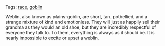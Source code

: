 Tags: [race](Races), [goblin](Goblins)

Weblin, also known as plains-goblin, are short, tan, potbellied, and a strange mixture of kind and emotionless. They will just as happily sell their grandma as they would an old shoe, but they are incredibly respectful of everyone they talk to. To them, everything is always as it should be. It is nearly impossible to excite or upset a weblin.


